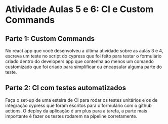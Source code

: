 # Atividade Aulas 5 e 6: CI e Custom Commands

## Parte 1: Custom Commands

No react app que você desenvolveu a última atividade sobre as aulas 3 e 4, escreva um teste no script do cypress que foi feito para testar o formulário criado dentro do developers app que contenha ao menos um comando customizado que foi criado para simplificar ou encapsular alguma parte do teste.

## Parte 2: CI com testes automatizados

Faça o set-up de uma esteira de CI para rodar os testes unitários e os de integração cypress que foram escritos para o formulário com o github actions. O deploy da aplicação é um plus para a tarefa, a parte mais importante é fazer os testes rodarem na pipeline corretamente.